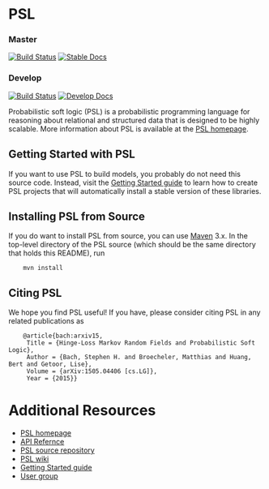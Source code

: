 PSL
===

### Master
[![Build Status](https://travis-ci.org/eriq-augustine/psl.svg?branch=master)](https://travis-ci.org/eriq-augustine/psl)
[![Stable Docs](https://img.shields.io/badge/docs-stable-brightgreen.svg)](https://linqs-data.soe.ucsc.edu/psl-docs/docs/psl/master-head/index.html)

### Develop
[![Build Status](https://travis-ci.org/eriq-augustine/psl.svg?branch=develop)](https://travis-ci.org/eriq-augustine/psl)
[![Develop Docs](https://img.shields.io/badge/docs-develop-orange.svg)](https://linqs-data.soe.ucsc.edu/psl-docs/docs/psl/develop-head/index.html)

Probabilistic soft logic (PSL) is a probabilistic programming language for reasoning about
relational and structured data that is designed to be highly scalable. More information about PSL
is available at the [PSL homepage](http://psl.cs.umd.edu).

Getting Started with PSL
------------------------

If you want to use PSL to build models, you probably do not need this source code.
Instead, visit the [Getting Started guide](../../wiki/Core-Topics) to learn
how to create PSL projects that will automatically install a stable version of these libraries.

Installing PSL from Source
--------------------------

If you do want to install PSL from source, you can use [Maven](https://maven.apache.org/) 3.x.
In the top-level directory of the PSL source (which should be the same directory that holds this README), run
```
	mvn install
```

Citing PSL
----------

We hope you find PSL useful! If you have, please consider citing PSL in any related publications as
```
	@article{bach:arxiv15,
	 Title = {Hinge-Loss Markov Random Fields and Probabilistic Soft Logic},
	 Author = {Bach, Stephen H. and Broecheler, Matthias and Huang, Bert and Getoor, Lise},
	 Volume = {arXiv:1505.04406 [cs.LG]},
	 Year = {2015}}
```

Additional Resources
====================

- [PSL homepage](http://psl.cs.umd.edu)
- [API Refernce](https://linqs-data.soe.ucsc.edu/psl-docs/)
- [PSL source repository](https://github.com/linqs/psl)
- [PSL wiki](../../wiki)
- [Getting Started guide](../../wiki/Core-Topics)
- [User group](https://groups.google.com/forum/#!forum/psl-users)
